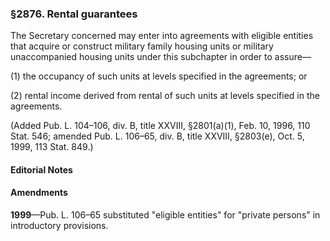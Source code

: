 ### §2876. Rental guarantees ###

The Secretary concerned may enter into agreements with eligible entities that acquire or construct military family housing units or military unaccompanied housing units under this subchapter in order to assure—

(1) the occupancy of such units at levels specified in the agreements; or

(2) rental income derived from rental of such units at levels specified in the agreements.

(Added Pub. L. 104–106, div. B, title XXVIII, §2801(a)(1), Feb. 10, 1996, 110 Stat. 546; amended Pub. L. 106–65, div. B, title XXVIII, §2803(e), Oct. 5, 1999, 113 Stat. 849.)

#### **Editorial Notes** ####

#### Amendments ####

**1999**—Pub. L. 106–65 substituted "eligible entities" for "private persons" in introductory provisions.